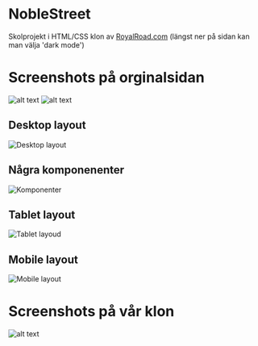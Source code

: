 # NobleStreet
Skolprojekt i HTML/CSS klon av [RoyalRoad.com](https://royalroad.com) (längst ner på sidan kan man välja 'dark mode')
# Screenshots på orginalsidan

![alt text](readme_images/royalroad_partial_horizontal_collage_transparent.png)
![alt text](readme_images/royalroad_full_horizontal_collage_transparent.png)
## Desktop layout
![Desktop layout](readme_images/desktop.png)
## Några komponenenter
![Komponenter](readme_images/components.png)
## Tablet layout
![Tablet layoud](<readme_images/www.royalroad.com_home(iPad Mini).png>)
## Mobile layout 
![Mobile layout](<readme_images/www.royalroad.com_home(iPhone SE).png>)

# Screenshots på vår klon
![alt text](readme_images/noble_street_horizontal_collage_transparent.png)


